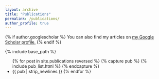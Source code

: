 ```yaml
---
layout: archive
title: "Publications"
permalink: /publications/
author_profile: true
---
```


{% if author.googlescholar %}
  You can also find my articles on <u><a href="{{author.googlescholar}}">my Google Scholar profile</a>.</u>
{% endif %}

{% include base_path %}

<ul>
{% for post in site.publications reversed %}
  {% capture pub %} {% include pub_list.html %} {% endcapture %} <li> {{ pub | strip_newlines }}
{% endfor %}
